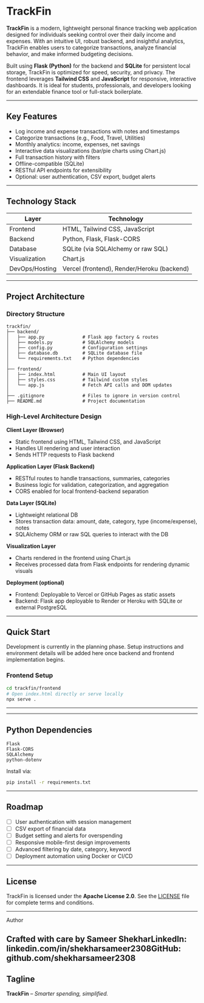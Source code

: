 # TrackFin

**TrackFin** is a modern, lightweight personal finance tracking web application designed for individuals seeking control over their daily income and expenses. With an intuitive UI, robust backend, and insightful analytics, TrackFin enables users to categorize transactions, analyze financial behavior, and make informed budgeting decisions.

Built using **Flask (Python)** for the backend and **SQLite** for persistent local storage, TrackFin is optimized for speed, security, and privacy. The frontend leverages **Tailwind CSS** and **JavaScript** for responsive, interactive dashboards. It is ideal for students, professionals, and developers looking for an extendable finance tool or full-stack boilerplate.

---

## **Key Features**

* Log income and expense transactions with notes and timestamps
* Categorize transactions (e.g., Food, Travel, Utilities)
* Monthly analytics: income, expenses, net savings
* Interactive data visualizations (bar/pie charts using Chart.js)
* Full transaction history with filters
* Offline-compatible (SQLite)
* RESTful API endpoints for extensibility
* Optional: user authentication, CSV export, budget alerts

---

## **Technology Stack**

| Layer          | Technology                                 |
| -------------- | ------------------------------------------ |
| Frontend       | HTML, Tailwind CSS, JavaScript             |
| Backend        | Python, Flask, Flask-CORS                  |
| Database       | SQLite (via SQLAlchemy or raw SQL)         |
| Visualization  | Chart.js                                   |
| DevOps/Hosting | Vercel (frontend), Render/Heroku (backend) |

---

## **Project Architecture**

### Directory Structure

```
trackfin/
├── backend/
│   ├── app.py              # Flask app factory & routes
│   ├── models.py           # SQLAlchemy models
│   ├── config.py           # Configuration settings
│   ├── database.db         # SQLite database file
│   └── requirements.txt    # Python dependencies
│
├── frontend/
│   ├── index.html          # Main UI layout
│   ├── styles.css          # Tailwind custom styles
│   └── app.js              # Fetch API calls and DOM updates
│
├── .gitignore              # Files to ignore in version control
├── README.md               # Project documentation
```

### High-Level Architecture Design

**Client Layer (Browser)**

* Static frontend using HTML, Tailwind CSS, and JavaScript
* Handles UI rendering and user interaction
* Sends HTTP requests to Flask backend

**Application Layer (Flask Backend)**

* RESTful routes to handle transactions, summaries, categories
* Business logic for validation, categorization, and aggregation
* CORS enabled for local frontend-backend separation

**Data Layer (SQLite)**

* Lightweight relational DB
* Stores transaction data: amount, date, category, type (income/expense), notes
* SQLAlchemy ORM or raw SQL queries to interact with the DB

**Visualization Layer**

* Charts rendered in the frontend using Chart.js
* Receives processed data from Flask endpoints for rendering dynamic visuals

**Deployment (optional)**

* Frontend: Deployable to Vercel or GitHub Pages as static assets
* Backend: Flask app deployable to Render or Heroku with SQLite or external PostgreSQL

---

## **Quick Start**

Development is currently in the planning phase. Setup instructions and environment details will be added here once backend and frontend implementation begins.

### **Frontend Setup**

```bash
cd trackfin/frontend
# Open index.html directly or serve locally
npx serve .
```

---

---

## **Python Dependencies**

```text
Flask
Flask-CORS
SQLAlchemy
python-dotenv
```

Install via:

```bash
pip install -r requirements.txt
```

---

## **Roadmap**

* [ ] User authentication with session management
* [ ] CSV export of financial data
* [ ] Budget setting and alerts for overspending
* [ ] Responsive mobile-first design improvements
* [ ] Advanced filtering by date, category, keyword
* [ ] Deployment automation using Docker or CI/CD

---

## **License**

TrackFin is licensed under the **Apache License 2.0**. See the [LICENSE](LICENSE) file for complete terms and conditions.

---

Author

Crafted with care by Sameer ShekharLinkedIn: linkedin.com/in/shekharsameer2308GitHub: github.com/shekharsameer2308
---

## **Tagline**

**TrackFin** – *Smarter spending, simplified.*
